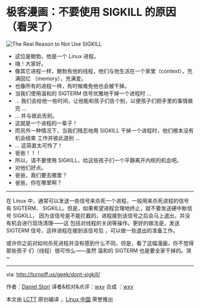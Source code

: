 # 极客漫画：不要使用 SIGKILL 的原因（看哭了）

![The Real Reason to Not Use SIGKILL](./dont-sigkill.png)

- 这位是鲍勃，他是一个 Linux 进程。
- 嗨！大家好。
- 像其它进程一样，鲍勃有他的线程，他们与他生活在一个家里（context），充满回忆
  （memory），充满爱。
- 也像所有的进程一样，有时候难免他也会被干掉。
- 当我们使用温和的 SIGTERM 信号优雅地干掉一个进程时 …
- … 我们会给他一些时间，让他能和孩子们告个别，以便孩子们把手里的事情做完 …
- … 并与彼此告别。
- 这就是一个进程的一辈子！
- 而另外一种情况下，当我们残忍地用 SIGKILL 干掉一个进程时，他们根本没有机会结束
  工作并彼此道别 …
- … 这简直太可怜了！
- 爸爸！！！
- 所以，请不要使用 SIGKILL，给这些孩子们一个平静离开内核的机会吧。
- 对他们好点。
- 爸爸，我们要去哪里？
- 爸爸，你在哪里啊？

---

在 Linux 中，通常可以发送一些信号来杀死一个进程，一般用来杀死进程的信号有
SIGTERM、 SIGKILL。但是，如果希望进程合理地终止，就不要发送硬中断信号 SIGKILL，
因为该信号是不能拦截的，进程接到该信号之后会马上退出，并没有机会进行现场清理——这
包括对线程的关闭等操作。更好的做法是，发送 SIGTERM 信号，这样进程在接到该信号后
，可以做一些退出的准备工作。

或许你之前对如何杀死进程并没有感到什么不同，但是，看了这幅漫画，你不觉得那些孩子
们（线程）很可怜么——虽然 温和的 SIGTERM 也是要全家干掉的。哭~

---

via: http://turnoff.us/geek/dont-sigkill/

作者：[Daniel Stori][a] 译者&校对&点评：[wxy](https://github.com/wxy) 合成
：[wxy](https://github.com/wxy)

本文由 [LCTT](https://github.com/LCTT/TranslateProject) 原创编译
，[Linux 中国](https://linux.cn/) 荣誉推出

[a]: http://turnoff.us/about/
